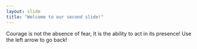 ```yaml
---
layout: slide
title: "Welcome to our second slide!"
---
```

Courage is not the absence of fear, It is the ability to act in its presence!
Use the left arrow to go back!

